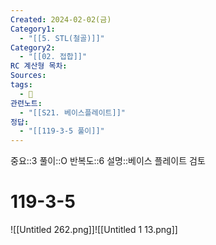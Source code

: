 ```yaml
---
Created: 2024-02-02(금)
Category1:
  - "[[5. STL(철골)]]"
Category2:
  - "[[02. 접합]]"
RC 계산형 목차: 
Sources: 
tags:
  - 🧮
관련노트:
  - "[[S21. 베이스플레이트]]"
정답:
  - "[[119-3-5 풀이]]"
---
```

중요::3
풀이::O
반복도::6
설명::베이스 플레이트 검토

#  119-3-5

![[Untitled 262.png]]![[Untitled 1 13.png]]